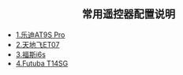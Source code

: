 ## <center> 常用遥控器配置说明 <center>
* [1.乐迪AT9S Pro](/B/3.1AT9s_Pro.md)
* [2.天地飞ET07](/B/3.2ET07.md)
* [3.福斯i6s](/B/3.3fos_i6s.md)
* [4.Futuba T14SG](/B/3.4Futuba_T14SG.md)